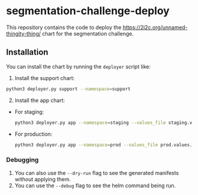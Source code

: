 # segmentation-challenge-deploy

This repository contains the code to deploy the https://2i2c.org/unnamed-thingity-thing/ chart for the segmentation challenge.

## Installation

You can install the chart by running the `deployer` script like:

1. Install the support chart:

```bash
python3 deployer.py support --namespace=support
```

2. Install the app chart:

- For staging:
  ```bash
  python3 deployer.py app --namespace=staging --values_file staging.values.yaml
  ```

- For production:
  ```bash
  python3 deployer.py app --namespace=prod --values_file prod.values.yaml
  ```

### Debugging

1. You can also use the `--dry-run` flag to see the generated manifests without applying them.
2. You can use the `--debug` flag to see the helm command being run.
